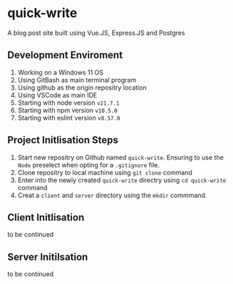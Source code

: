 # quick-write
A blog post site built using Vue.JS, Express.JS and Postgres

## Development Enviroment

1. Working on a Windows 11 OS
2. Using GitBash as main terminal program
3. Using github as the origin repositry location
4. Using VSCode as main IDE
5. Starting with node version `v21.7.1`
6. Starting with npm version `v10.5.0`
7. Starting with eslint version `v8.57.0`


## Project Initlisation Steps

1. Start new repositry on Github named `quick-write`. Ensuring to use the `Node` preselect when opting for a `.gitignore` file.
2. Clone repositry to local machine using `git clone` command
3. Enter into the newly created `quick-write` directry using `cd quick-write` command
4. Creat a `client` and `server` directory using the `mkdir` commmand.

## Client Initlisation
to be continued

## Server Initilsation
to be continued